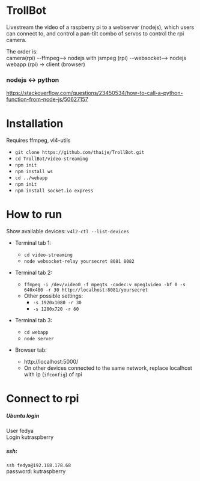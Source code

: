 
# TrollBot
Livestream the video of a  raspberry pi to a webserver (nodejs), which users can
connect to, and control a pan-tilt combo of servos to control the rpi camera.

The order is:   
camera(rpi) --ffmpeg--> nodejs with jsmpeg (rpi) --websocket--> nodejs webapp (rpi) -> client (browser)   



### nodejs <-> python
https://stackoverflow.com/questions/23450534/how-to-call-a-python-function-from-node-js/50627157

# Installation
Requires ffmpeg, vl4-utils

- `git clone https://github.com/thaije/TrollBot.git`
- `cd TrollBot/video-streaming`
- `npm init`
- `npm install ws`
- `cd ../webapp`
- `npm init`
- `npm install socket.io express`

# How to run
Show available devices: `v4l2-ctl --list-devices`   


- Terminal tab 1:  
    - `cd video-streaming`  
    - `node websocket-relay yoursecret 8081 8082`  
- Terminal tab 2:  
    - `ffmpeg -i /dev/video0 -f mpegts -codec:v mpeg1video -bf 0 -s 640x480 -r 30 http://localhost:8081/yoursecret`  
    - Other possible settings:
        - `-s 1920x1080 -r 30`
        - `-s 1280x720 -r 60`

- Terminal tab 3:   
    - `cd webapp`  
    - `node server`  

- Browser tab:
    - http://localhost:5000/
    - On other devices connected to the same network, replace localhost with ip (`ifconfig`) of rpi



# Connect to rpi

##### Ubuntu login
User fedya  
Login kutraspberry

##### ssh:
`ssh fedya@192.168.178.68`   
password: kutraspberry

